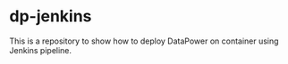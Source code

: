 # dp-jenkins
This is a repository to show how to deploy DataPower on container using Jenkins pipeline.
